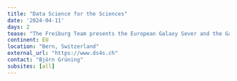 ```yaml
---
title: "Data Science for the Sciences"
date: '2024-04-11'
days: 2
tease: "The Freiburg Team presents the European Galaxy Sever and the Galaxy Project"
continent: EU
location: "Bern, Switzerland"
external_url: "https://www.ds4s.ch"
contact: "Björn Grüning"
subsites: [all]
---
```

